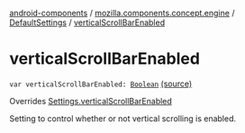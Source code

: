 [android-components](../../index.md) / [mozilla.components.concept.engine](../index.md) / [DefaultSettings](index.md) / [verticalScrollBarEnabled](./vertical-scroll-bar-enabled.md)

# verticalScrollBarEnabled

`var verticalScrollBarEnabled: `[`Boolean`](https://kotlinlang.org/api/latest/jvm/stdlib/kotlin/-boolean/index.html) [(source)](https://github.com/mozilla-mobile/android-components/blob/master/components/concept/engine/src/main/java/mozilla/components/concept/engine/Settings.kt#L155)

Overrides [Settings.verticalScrollBarEnabled](../-settings/vertical-scroll-bar-enabled.md)

Setting to control whether or not vertical scrolling is enabled.

